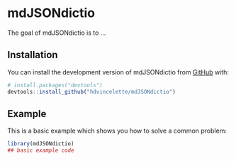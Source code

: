 
# mdJSONdictio

<!-- badges: start -->
<!-- badges: end -->

The goal of mdJSONdictio is to ...

## Installation

You can install the development version of mdJSONdictio from [GitHub](https://github.com/) with:

``` r
# install.packages("devtools")
devtools::install_github("hdvincelette/mdJSONdictio")
```

## Example

This is a basic example which shows you how to solve a common problem:

``` r
library(mdJSONdictio)
## basic example code
```

